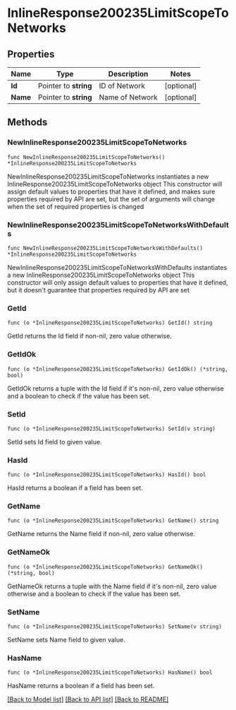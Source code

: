 # InlineResponse200235LimitScopeToNetworks

## Properties

Name | Type | Description | Notes
------------ | ------------- | ------------- | -------------
**Id** | Pointer to **string** | ID of Network | [optional] 
**Name** | Pointer to **string** | Name of Network | [optional] 

## Methods

### NewInlineResponse200235LimitScopeToNetworks

`func NewInlineResponse200235LimitScopeToNetworks() *InlineResponse200235LimitScopeToNetworks`

NewInlineResponse200235LimitScopeToNetworks instantiates a new InlineResponse200235LimitScopeToNetworks object
This constructor will assign default values to properties that have it defined,
and makes sure properties required by API are set, but the set of arguments
will change when the set of required properties is changed

### NewInlineResponse200235LimitScopeToNetworksWithDefaults

`func NewInlineResponse200235LimitScopeToNetworksWithDefaults() *InlineResponse200235LimitScopeToNetworks`

NewInlineResponse200235LimitScopeToNetworksWithDefaults instantiates a new InlineResponse200235LimitScopeToNetworks object
This constructor will only assign default values to properties that have it defined,
but it doesn't guarantee that properties required by API are set

### GetId

`func (o *InlineResponse200235LimitScopeToNetworks) GetId() string`

GetId returns the Id field if non-nil, zero value otherwise.

### GetIdOk

`func (o *InlineResponse200235LimitScopeToNetworks) GetIdOk() (*string, bool)`

GetIdOk returns a tuple with the Id field if it's non-nil, zero value otherwise
and a boolean to check if the value has been set.

### SetId

`func (o *InlineResponse200235LimitScopeToNetworks) SetId(v string)`

SetId sets Id field to given value.

### HasId

`func (o *InlineResponse200235LimitScopeToNetworks) HasId() bool`

HasId returns a boolean if a field has been set.

### GetName

`func (o *InlineResponse200235LimitScopeToNetworks) GetName() string`

GetName returns the Name field if non-nil, zero value otherwise.

### GetNameOk

`func (o *InlineResponse200235LimitScopeToNetworks) GetNameOk() (*string, bool)`

GetNameOk returns a tuple with the Name field if it's non-nil, zero value otherwise
and a boolean to check if the value has been set.

### SetName

`func (o *InlineResponse200235LimitScopeToNetworks) SetName(v string)`

SetName sets Name field to given value.

### HasName

`func (o *InlineResponse200235LimitScopeToNetworks) HasName() bool`

HasName returns a boolean if a field has been set.


[[Back to Model list]](../README.md#documentation-for-models) [[Back to API list]](../README.md#documentation-for-api-endpoints) [[Back to README]](../README.md)


